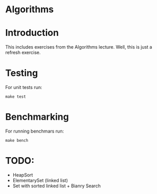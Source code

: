 Algorithms
==========

# Introduction

This includes exercises from the Algorithms lecture. Well, this is just a refresh exercise.

# Testing

For unit tests run:

``make test``

# Benchmarking

For running benchmars run:

``make bench``

# TODO:

* HeapSort
* ElementarySet (linked list)
* Set with sorted linked list + Bianry Search
